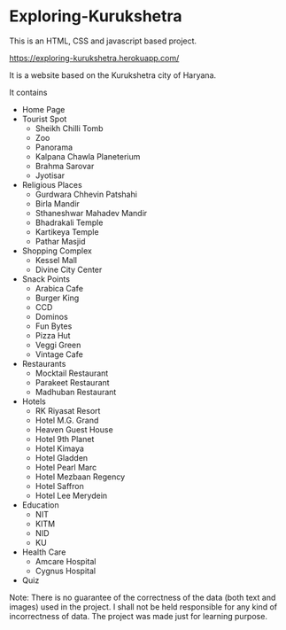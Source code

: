 # Exploring-Kurukshetra

This is an HTML, CSS and javascript based project.

https://exploring-kurukshetra.herokuapp.com/

It is a website based on the Kurukshetra city of Haryana.

It contains 
- Home Page 
- Tourist Spot 
	- Sheikh Chilli Tomb
	- Zoo
	- Panorama
	- Kalpana Chawla Planeterium
	- Brahma Sarovar
	- Jyotisar
- Religious Places
	- Gurdwara Chhevin Patshahi
	- Birla Mandir
	- Sthaneshwar Mahadev Mandir
	- Bhadrakali Temple
	- Kartikeya Temple
	- Pathar Masjid
- Shopping Complex
	- Kessel Mall
	- Divine City Center
- Snack Points
	- Arabica Cafe
	- Burger King
	- CCD
	- Dominos
	- Fun Bytes
	- Pizza Hut
	- Veggi Green
	- Vintage Cafe
- Restaurants
	- Mocktail Restaurant
	- Parakeet Restaurant
	- Madhuban Restaurant
- Hotels
	- RK Riyasat Resort
	- Hotel M.G. Grand
	- Heaven Guest House
	- Hotel 9th Planet
	- Hotel Kimaya
	- Hotel Gladden
	- Hotel Pearl Marc
	- Hotel Mezbaan Regency
	- Hotel Saffron
	- Hotel Lee Merydein
- Education
	- NIT
   	- KITM
	- NID
	- KU
- Health Care
	- Amcare Hospital
	- Cygnus Hospital
- Quiz


Note: There is no guarantee of the correctness of the data (both text and images) used in the project.
 I shall not be held responsible for any kind of incorrectness of data.
 The project was made just for learning purpose.
